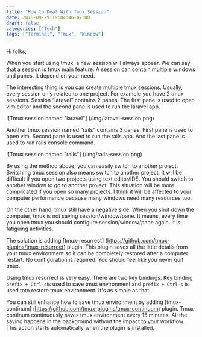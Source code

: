 ```yaml
---
title: "How to Deal With Tmux Session"
date: 2018-09-29T19:04:46+07:00
draft: false
categories: ["Tech"]
tags: ["Terminal", "Tmux", "Window"]
---
```


Hi folks,

When you start using tmux, a new session will always appear. We can say that a
session is tmux main feature. A session can contain multiple windows and panes.
It depend on your need.

The interesting thing is you can create multiple tmux sessions. Usually, every
session only related to one project. For example you have 2 tmux sessions.
Session “laravel” contains 2 panes. The first pane is used to open vim editor
and the second pane is used to run the laravel app.

![Tmux session named "laravel"] (/img/laravel-session.png)

Another tmux session named “rails” contains 3 panes. First pane is used to open
vim. Second pane is used to run the rails app. And the last pane is used to run
rails console command.

![Tmux session named "rails"] (/img/rails-session.png)

By using the method above, you can easily switch to another project. Switching
tmux session also means switch to another project. It will be difficult if you
open two projects using text editor/IDE. You should switch to another window to
go to another project. This situation will be more complicated if you open so
many projects. I think it will be affected to your computer performance because
many windows need many resources too.

On the other hand, tmux still have a negative side. When you shut down the
computer, tmux is not saving session/window/pane. It means, every time you open
tmux you should configure session/window/pane again. It is fatiguing activities.

The solution is adding [tmux-resurrect] (https://github.com/tmux-plugins/tmux-resurrect) 
plugin. This plugin saves all the little
details from your tmux environment so it can be completely restored after a
computer restart. No configuration is required. You should feel like you never
quit tmux.

Using tmux resurrect is very easy. There are two key bindings. Key binding
`prefix + Ctrl-s`is used to save tmux environment and `prefix + Ctrl-s` is used
toto restore tmux environment. It's as simple as that.

You can still enhance how to save tmux environment by adding [tmux-continum] (https://github.com/tmux-plugins/tmux-continuum)
plugin. Tmux-continum continuously saves tmux environment every 15 minutes. All
the saving happens in the background without the impact to your workflow. This
action starts automatically when the plugin is installed.
